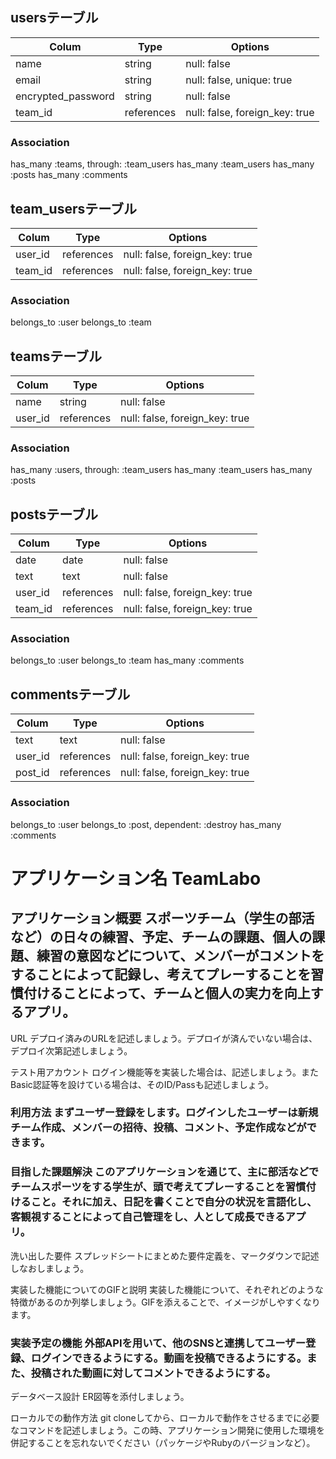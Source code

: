 ## usersテーブル

|Colum                    |Type        |Options                         | 
|-------------------------|------------|--------------------------------|
|name                     |string      |null: false                     |
|email                    |string      |null: false, unique: true       |
|encrypted_password       |string      |null: false                     |
|team_id                  |references  |null: false, foreign_key: true  |
### Association

has_many :teams, through: :team_users
has_many :team_users
has_many :posts
has_many :comments





## team_usersテーブル

|Colum                    |Type       |Options                          | 
|-------------------------|-----------|---------------------------------|
|user_id                  |references |null: false, foreign_key: true   |
|team_id                  |references |null: false, foreign_key: true   |

### Association
belongs_to :user
belongs_to :team





## teamsテーブル

|Colum                    |Type       |Options                          | 
|-------------------------|-----------|---------------------------------|
|name                     |string     |null: false                      |
|user_id                  |references |null: false, foreign_key: true   |


### Association
has_many :users, through: :team_users
has_many :team_users
has_many :posts








## postsテーブル

|Colum                    |Type       |Options                          | 
|-------------------------|-----------|---------------------------------|
|date                     |date       |null: false                      |
|text                     |text       |null: false                      |
|user_id                  |references |null: false, foreign_key: true   |
|team_id                  |references |null: false, foreign_key: true   |

### Association
belongs_to :user
belongs_to :team
has_many :comments








## commentsテーブル

|Colum                    |Type       |Options                          | 
|-------------------------|-----------|---------------------------------|
|text                     |text       |null: false                      |
|user_id                  |references |null: false, foreign_key: true   |
|post_id                  |references |null: false, foreign_key: true   |

### Association
belongs_to :user
belongs_to :post, dependent: :destroy
has_many :comments



# アプリケーション名	TeamLabo
## アプリケーション概要	スポーツチーム（学生の部活など）の日々の練習、予定、チームの課題、個人の課題、練習の意図などについて、メンバーがコメントをすることによって記録し、考えてプレーすることを習慣付けることによって、チームと個人の実力を向上するアプリ。

 URL	デプロイ済みのURLを記述しましょう。デプロイが済んでいない場合は、デプロイ次第記述しましょう。

 テスト用アカウント	ログイン機能等を実装した場合は、記述しましょう。またBasic認証等を設けている場合は、そのID/Passも記述しましょう。


### 利用方法	 まずユーザー登録をします。ログインしたユーザーは新規チーム作成、メンバーの招待、投稿、コメント、予定作成などができます。


### 目指した課題解決	このアプリケーションを通じて、主に部活などでチームスポーツをする学生が、頭で考えてプレーすることを習慣付けること。それに加え、日記を書くことで自分の状況を言語化し、客観視することによって自己管理をし、人として成長できるアプリ。


 洗い出した要件	スプレッドシートにまとめた要件定義を、マークダウンで記述しなおしましょう。


 実装した機能についてのGIFと説明	実装した機能について、それぞれどのような特徴があるのか列挙しましょう。GIFを添えることで、イメージがしやすくなります。


### 実装予定の機能	外部APIを用いて、他のSNSと連携してユーザー登録、ログインできるようにする。動画を投稿できるようにする。また、投稿された動画に対してコメントできるようにする。

 データベース設計	ER図等を添付しましょう。


 ローカルでの動作方法	git cloneしてから、ローカルで動作をさせるまでに必要なコマンドを記述しましょう。この時、アプリケーション開発に使用した環境を併記することを忘れないでください（パッケージやRubyのバージョンなど）。